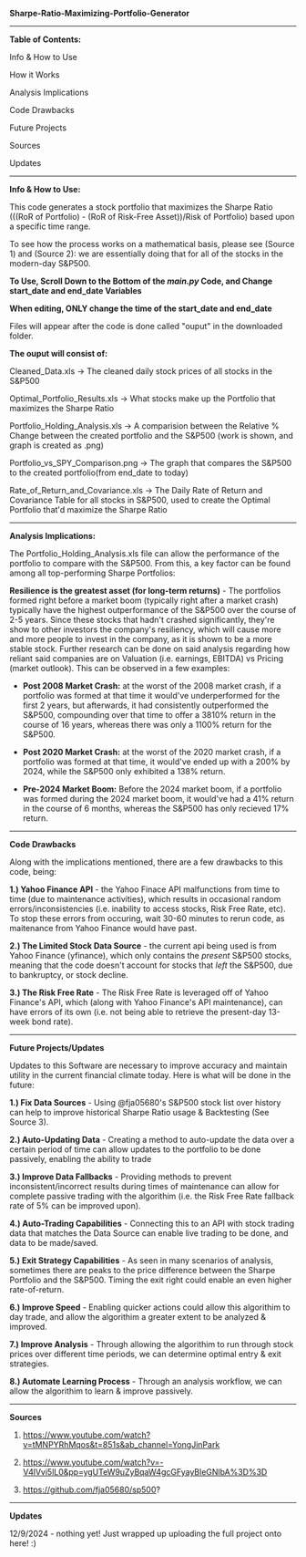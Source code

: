 **Sharpe-Ratio-Maximizing-Portfolio-Generator**

--------------------------------------------------------------------------------------------------------------------------------
**Table of Contents:**

Info & How to Use

How it Works

Analysis Implications

Code Drawbacks

Future Projects

Sources

Updates

--------------------------------------------------------------------------------------------------------------------------------
**Info & How to Use:**

This code generates a stock portfolio that maximizes the Sharpe Ratio (((RoR of Portfolio) - (RoR of Risk-Free Asset))/Risk of Portfolio) based upon a specific time range. 

To see how the process works on a mathematical basis, please see (Source 1) and (Source 2): we are essentially doing that for all of the stocks in the modern-day S&P500.

**To Use, Scroll Down to the Bottom of the *main.py* Code, and Change start_date and end_date Variables**

**When editing, ONLY change the time of the start_date and end_date**

Files will appear after the code is done called "ouput" in the downloaded folder. 

**The ouput will consist of:**

Cleaned_Data.xls                           -> The cleaned daily stock prices of all stocks in the S&P500

Optimal_Portfolio_Results.xls              -> What stocks make up the Portfolio that maximizes the Sharpe Ratio

Portfolio_Holding_Analysis.xls             -> A comparision between the Relative % Change between the created portfolio and the S&P500 (work is shown, and graph is created as .png)

Portfolio_vs_SPY_Comparison.png            -> The graph that compares the S&P500 to the created portfolio(from end_date to today)

Rate_of_Return_and_Covariance.xls          -> The Daily Rate of Return and Covariance Table for all stocks in S&P500, used to create the Optimal Portfolio that'd maximize the Sharpe Ratio

--------------------------------------------------------------------------------------------------------------------------------
**Analysis Implications:**

The Portfolio_Holding_Analysis.xls file can allow the performance of the portfolio to compare with the S&P500. From this, a key factor can be found among all top-performing Sharpe Portfolios:

**Resilience is the greatest asset (for long-term returns)** - The portfolios formed right before a market boom (typically right after a market crash) typically have the highest outperformance of the S&P500 over the course of 2-5 years. Since these stocks that hadn't crashed significantly, they're show to other investors the company's resiliency, which will cause more and more people to invest in the company, as it is shown to be a more stable stock. Further research can be done on said analysis regarding how reliant said companies are on Valuation (i.e. earnings, EBITDA) vs Pricing (market outlook). 
This can be observed in a few examples:

- **Post 2008 Market Crash:** at the worst of the 2008 market crash, if a portfolio was formed at that time it would've underperformed for the first 2 years, but afterwards, it had consistently outperformed the S&P500, compounding over that time to offer a 3810% return in the course of 16 years, whereas there was only a 1100% return for the S&P500.
  
- **Post 2020 Market Crash:** at the worst of the 2020 market crash, if a portfolio was formed at that time, it would've ended up with a 200% by 2024, while the S&P500 only exhibited a 138% return.
  
- **Pre-2024 Market Boom:** Before the 2024 market boom, if a portfolio was formed during the 2024 market boom, it would've had a 41% return in the course of 6 months, whereas the S&P500 has only recieved 17% return.


--------------------------------------------------------------------------------------------------------------------------------
**Code Drawbacks**

Along with the implications mentioned, there are a few drawbacks to this code, being:

**1.) Yahoo Finance API** - the Yahoo Finace API malfunctions from time to time (due to maintenance activities), which results in occasional random errors/inconsistencies (i.e. inability to access stocks, Risk Free Rate, etc). To stop these errors from occuring, wait 30-60 minutes to rerun code, as maitenance from Yahoo Finance would have past.

**2.) The Limited Stock Data Source** - the current api being used is from Yahoo Finance (yfinance), which only contains the *present* S&P500 stocks, meaning that the code doesn't account for stocks that *left* the S&P500, due to bankruptcy, or stock decline.

**3.) The Risk Free Rate** - The Risk Free Rate is leveraged off of Yahoo Finance's API, which (along with Yahoo Finance's API maintenance), can have errors of its own (i.e. not being able to retrieve the present-day 13-week bond rate). 

--------------------------------------------------------------------------------------------------------------------------------
**Future Projects/Updates**

Updates to this Software are necessary to improve accuracy and maintain utility in the current financial climate today. Here is what will be done in the future:

**1.) Fix Data Sources** - Using @fja05680's S&P500 stock list over history can help to improve historical Sharpe Ratio usage & Backtesting (See Source 3).

**2.) Auto-Updating Data** - Creating a method to auto-update the data over a certain period of time can allow updates to the portfolio to be done passively, enabling the ability to trade

**3.) Improve Data Fallbacks** - Providing methods to prevent inconsistent/incorrect results during times of maintenance can allow for complete passive trading with the algorithim (i.e. the Risk Free Rate fallback rate of 5% can be improved upon).

**4.) Auto-Trading Capabilities** - Connecting this to an API with stock trading data that matches the Data Source can enable live trading to be done, and data to be made/saved.

**5.) Exit Strategy Capabilities** - As seen in many scenarios of analysis, sometimes there are peaks to the price difference between the Sharpe Portfolio and the S&P500. Timing the exit right could enable an even higher rate-of-return. 

**6.) Improve Speed** - Enabling quicker actions could allow this algorithim to day trade, and allow the algorithim a greater extent to be analyzed & improved.

**7.) Improve Analysis** - Through allowing the algorithim to run through stock prices over different time periods, we can determine optimal entry & exit strategies. 

**8.) Automate Learning Process** - Through an analysis workflow, we can allow the algorithim to learn & improve passively.

--------------------------------------------------------------------------------------------------------------------------------
**Sources**

1. https://www.youtube.com/watch?v=tMNPYRhMqos&t=851s&ab_channel=YongJinPark

2. https://www.youtube.com/watch?v=-V4lVvi5lL0&pp=ygUTeW9uZyBqaW4gcGFyayBleGNlbA%3D%3D

3. https://github.com/fja05680/sp500?

--------------------------------------------------------------------------------------------------------------------------------

**Updates**

12/9/2024 - nothing yet! Just wrapped up uploading the full project onto here! :)
